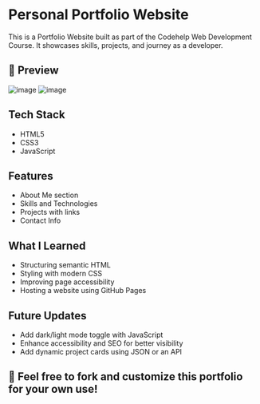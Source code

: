 # Personal Portfolio Website

This is a Portfolio Website built as part of the Codehelp Web Development Course. It showcases skills, projects, and journey as a developer.

## 📸 Preview
![image](https://github.com/user-attachments/assets/0bf3c6f8-1583-4a22-aed0-d91cc22163d7)
![image](https://github.com/user-attachments/assets/cf9a0d0d-dd0b-4bc3-afef-90ca1db88971)

## Tech Stack

- HTML5  
- CSS3  
- JavaScript  

## Features

- About Me section  
- Skills and Technologies  
- Projects with links  
- Contact Info    

## What I Learned

- Structuring semantic HTML  
- Styling with modern CSS  
- Improving page accessibility  
- Hosting a website using GitHub Pages

## Future Updates

- Add dark/light mode toggle with JavaScript  
- Enhance accessibility and SEO for better visibility  
- Add dynamic project cards using JSON or an API

## 📌 Feel free to fork and customize this portfolio for your own use!

